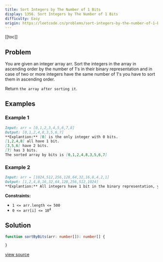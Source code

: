 ```yaml
---
title: Sort Integers by The Number of 1 Bits
display: 1356. Sort Integers by The Number of 1 Bits
difficulty: Easy
origin: https://leetcode.cn/problems/sort-integers-by-the-number-of-1-bits
---
```


[[toc]]

## Problem

You are given an integer array arr. Sort the integers in the array in ascending order by the number of 1's in their binary representation and in case of two or more integers have the same number of 1's you have to sort them in ascending order.

Return `the array after sorting it`.

## Examples

### Example 1

```md
Input: arr = [0,1,2,3,4,5,6,7,8]
Output: [0,1,2,4,8,3,5,6,7]
**Explantion:** [0] is the only integer with 0 bits.
[1,2,4,8] all have 1 bit.
[3,5,6] have 2 bits.
[7] has 3 bits.
The sorted array by bits is [0,1,2,4,8,3,5,6,7]
```

### Example 2

```md
Input: arr = [1024,512,256,128,64,32,16,8,4,2,1]
Output: [1,2,4,8,16,32,64,128,256,512,1024]
**Explantion:** All integers have 1 bit in the binary representation, you should just sort them in ascending order.
```

**Constraints:**

- <code>1 &lt;= arr.length &lt;= 500</code>
- <code>0 &lt;= arr[i] &lt;= 10<sup>4</sup></code>

## Solution

```ts
function sortByBits(arr: number[]): number[] {

}
```

[view source](https://leetcode.cn/problems/sort-integers-by-the-number-of-1-bits)
